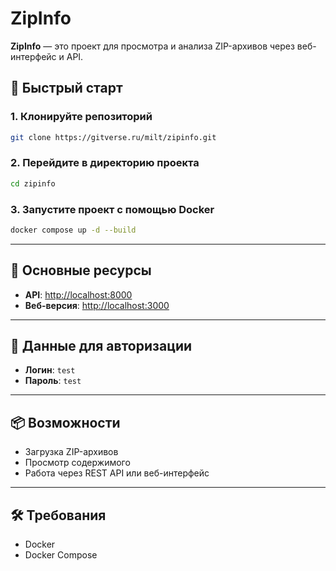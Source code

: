# ZipInfo

**ZipInfo** — это проект для просмотра и анализа ZIP-архивов через веб-интерфейс и API.

## 🚀 Быстрый старт

### 1. Клонируйте репозиторий

```bash
git clone https://gitverse.ru/milt/zipinfo.git
```

### 2. Перейдите в директорию проекта

```bash
cd zipinfo
```

### 3. Запустите проект с помощью Docker

```bash
docker compose up -d --build
```

---

## 📌 Основные ресурсы

- **API**: [http://localhost:8000](http://localhost:8000)
- **Веб-версия**: [http://localhost:3000](http://localhost:3000)

---

## 🔐 Данные для авторизации

- **Логин**: `test`  
- **Пароль**: `test`

---

## 📦 Возможности

- Загрузка ZIP-архивов
- Просмотр содержимого
- Работа через REST API или веб-интерфейс

---

## 🛠️ Требования

- Docker
- Docker Compose